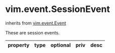 vim.event.SessionEvent
======================
inherits from [vim.event.Event](docs/vim.event.Event.md)


These are session events.

| property | type | optional | priv | desc |
|:---------|:-----|:---------|:-----|:-----|


